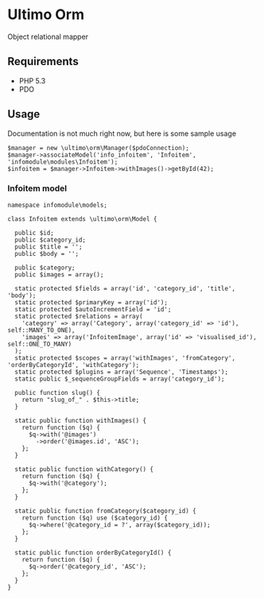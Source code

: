 # Ultimo Orm
Object relational mapper

## Requirements
* PHP 5.3
* PDO

## Usage
Documentation is not much right now, but here is some sample usage

    $manager = new \ultimo\orm\Manager($pdoConnection);
	$manager->associateModel('info_infoitem', 'Infoitem', 'infomodule\modules\Infoitem');
	$infoitem = $manager->Infoitem->withImages()->getById(42);


### Infoitem model

	namespace infomodule\models;
	
	class Infoitem extends \ultimo\orm\Model {
	  
	  public $id;
	  public $category_id;
	  public $title = '';
	  public $body = '';
	  
	  public $category;
	  public $images = array();
	  
	  static protected $fields = array('id', 'category_id', 'title', 'body');
	  static protected $primaryKey = array('id');
	  static protected $autoIncrementField = 'id';
	  static protected $relations = array(
	    'category' => array('Category', array('category_id' => 'id'), self::MANY_TO_ONE),
	    'images' => array('InfoitemImage', array('id' => 'visualised_id'), self::ONE_TO_MANY)
	  );
	  static protected $scopes = array('withImages', 'fromCategory', 'orderByCategoryId', 'withCategory');
	  static protected $plugins = array('Sequence', 'Timestamps');
	  static public $_sequenceGroupFields = array('category_id');
	  
	  public function slug() {
	    return "slug_of_" . $this->title;
	  }
	  
	  static public function withImages() {
	    return function ($q) {
	      $q->with('@images')
	        ->order('@images.id', 'ASC');
	    };
	  }
	  
	  static public function withCategory() {
	    return function ($q) {
	      $q->with('@category');
	    };
	  }
	  
	  static public function fromCategory($category_id) {
	    return function ($q) use ($category_id) {
	      $q->where('@category_id = ?', array($category_id));
	    };
	  }
	  
	  static public function orderByCategoryId() {
	    return function ($q) {
	      $q->order('@category_id', 'ASC');
	    };
	  }
	}
	